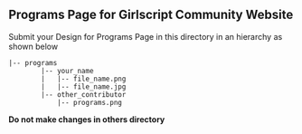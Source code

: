 ## Programs Page for Girlscript Community Website

Submit your Design for Programs Page in this directory in an hierarchy as shown below

```
|-- programs
        |-- your_name
        |   |-- file_name.png
        |   |-- file_name.jpg
        |-- other_contributor
            |-- programs.png
```

**Do not make changes in others directory**